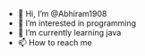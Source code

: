- 👋 Hi, I’m @Abhiram1908
- 👀 I’m interested in programming 
- 🌱 I’m currently learning java
- 📫 How to reach me 

<!---
Abhiram1908/Abhiram1908 is a ✨ special ✨ repository because its `README.md` (this file) appears on your GitHub profile.
You can click the Preview link to take a look at your changes.
--->
